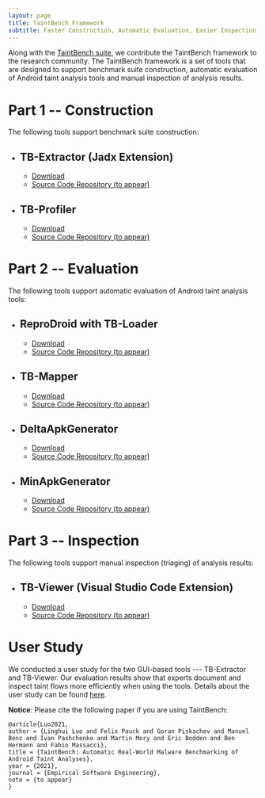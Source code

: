 ```yaml
---
layout: page
title: TaintBench Framework
subtitle: Faster Construction, Automatic Evaluation, Easier Inspection
---
```

Along with the [TaintBench suite](taintbenchSuite.md), we contribute the TaintBench framework to the research community. The TaintBench framework is a set of tools that are designed to support benchmark suite construction, automatic evaluation of Android taint analysis tools and manual inspection of analysis results.  
# Part 1 -- Construction
The following tools support benchmark suite construction:
- ## TB-Extractor (Jadx Extension)
  - [Download](https://github.com/TaintBench/TaintBench/releases/download/TBFramework/TBExtractor-EMSE.zip)
  - [Source Code Repository (to appear)]()
- ## TB-Profiler 
  - [Download](https://github.com/TaintBench/TaintBench/releases/download/TBFramework/TB-Profiler-0.0.1-EMSE.zip)
  - [Source Code Repository (to appear)]()

# Part 2 -- Evaluation
The following tools support automatic evaluation of Android taint analysis tools:
- ## ReproDroid with TB-Loader
  - [Download](https://github.com/TaintBench/TaintBench/releases/download/TBFramework/BREW-2.0.0-SNAPSHOT-EMSE.zip)
  - [Source Code Repository (to appear)]()

- ## TB-Mapper
  - [Download](https://github.com/TaintBench/TaintBench/releases/download/TBFramework/TBSaSMapper-1.0-SNAPSHOT-EMSE.zip)
  - [Source Code Repository (to appear)]()

- ## DeltaApkGenerator
  - [Download](https://github.com/TaintBench/TaintBench/releases/download/TBFramework/DeltaApkGenerator-0.0.2-EMSE.zip)
  - [Source Code Repository (to appear)]()

- ## MinApkGenerator
  - [Download](https://github.com/TaintBench/TaintBench/releases/download/TBFramework/MinApkGenerator-0.0.1-SNAPSHOT-EMSE.zip)
  - [Source Code Repository (to appear)]()

# Part 3 -- Inspection
The following tools support manual inspection (triaging) of analysis results:
- ## TB-Viewer (Visual Studio Code Extension)
  - [Download](https://github.com/TaintBench/TaintBench/releases/download/TBFramework/TB-Viewer-0.0.1-EMSE.zip)
  - [Source Code Repository (to appear)]()

# User Study
We conducted a user study for the two GUI-based tools --- TB-Extractor and TB-Viewer. Our evaluation results show that experts document and inspect taint flows more efficiently when using the tools. Details about the user study can be found [here](userstudy.md).


**Notice**: Please cite the following paper if you are using TaintBench: 
```
@article{Luo2021,
author = {Linghui Luo and Felix Pauck and Goran Piskachev and Manuel Benz and Ivan Pashchenko and Martin Mory and Eric Bodden and Ben Hermann and Fabio Massacci},
title = {TaintBench: Automatic Real-World Malware Benchmarking of Android Taint Analyses},
year = {2021},
journal = {Empirical Software Engineering},
note = {to appear}
}
```